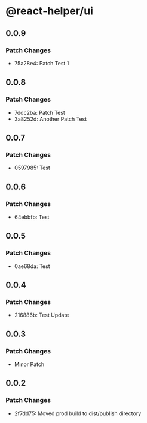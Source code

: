 # @react-helper/ui

## 0.0.9

### Patch Changes

- 75a28e4: Patch Test 1

## 0.0.8

### Patch Changes

- 7ddc2ba: Patch Test
- 3a8252d: Another Patch Test

## 0.0.7

### Patch Changes

- 0597985: Test

## 0.0.6

### Patch Changes

- 64ebbfb: Test

## 0.0.5

### Patch Changes

- 0ae68da: Test

## 0.0.4

### Patch Changes

- 216886b: Test Update

## 0.0.3

### Patch Changes

- Minor Patch

## 0.0.2

### Patch Changes

- 2f7dd75: Moved prod build to dist/publish directory
